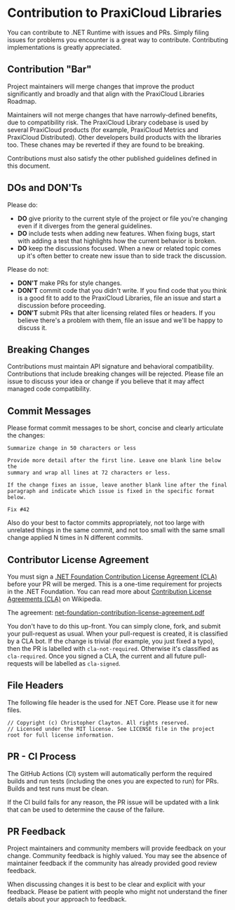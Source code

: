 Contribution to PraxiCloud Libraries
=====================

You can contribute to .NET Runtime with issues and PRs. Simply filing issues for problems you encounter is a great way to contribute. Contributing implementations is greatly appreciated.

## Contribution "Bar"

Project maintainers will merge changes that improve the product significantly and broadly and that align with the PraxiCloud Libraries Roadmap. 

Maintainers will not merge changes that have narrowly-defined benefits, due to compatibility risk. The PraxiCloud Library codebase is used by several PraxiCloud products (for example, PraxiCloud Metrics and PraxiCloud Distributed). Other developers build products with the libraries too. These chanes may be reverted if they are found to be breaking.

Contributions must also satisfy the other published guidelines defined in this document.

## DOs and DON'Ts

Please do:

* **DO** give priority to the current style of the project or file you're changing even if it diverges from the general guidelines.
* **DO** include tests when adding new features. When fixing bugs, start with
  adding a test that highlights how the current behavior is broken.
* **DO** keep the discussions focused. When a new or related topic comes up
  it's often better to create new issue than to side track the discussion.

Please do not:

* **DON'T** make PRs for style changes.
* **DON'T** commit code that you didn't write. If you find code that you think is a good fit to add to the PraxiCloud Libraries, file an issue and start a discussion before proceeding.
* **DON'T** submit PRs that alter licensing related files or headers. If you believe there's a problem with them, file an issue and we'll be happy to discuss it.

## Breaking Changes

Contributions must maintain API signature and behavioral compatibility. Contributions that include breaking changes will be rejected. Please file an issue to discuss your idea or change if you believe that it may affect managed code compatibility.

## Commit Messages

Please format commit messages to be short, concise and clearly articulate the changes:

```
Summarize change in 50 characters or less

Provide more detail after the first line. Leave one blank line below the
summary and wrap all lines at 72 characters or less.

If the change fixes an issue, leave another blank line after the final
paragraph and indicate which issue is fixed in the specific format
below.

Fix #42
```

Also do your best to factor commits appropriately, not too large with unrelated things in the same commit, and not too small with the same small change applied N times in N different commits.

## Contributor License Agreement

You must sign a [.NET Foundation Contribution License Agreement (CLA)](https://cla.dotnetfoundation.org) before your PR will be merged. This is a one-time requirement for projects in the .NET Foundation. You can read more about [Contribution License Agreements (CLA)](http://en.wikipedia.org/wiki/Contributor_License_Agreement) on Wikipedia.

The agreement: [net-foundation-contribution-license-agreement.pdf](https://github.com/dotnet/home/blob/master/guidance/net-foundation-contribution-license-agreement.pdf)

You don't have to do this up-front. You can simply clone, fork, and submit your pull-request as usual. When your pull-request is created, it is classified by a CLA bot. If the change is trivial (for example, you just fixed a typo), then the PR is labelled with `cla-not-required`. Otherwise it's classified as `cla-required`. Once you signed a CLA, the current and all future pull-requests will be labelled as `cla-signed`.

## File Headers

The following file header is the used for .NET Core. Please use it for new files.

```
// Copyright (c) Christopher Clayton. All rights reserved.
// Licensed under the MIT license. See LICENSE file in the project root for full license information.
```

## PR - CI Process

The GitHub Actions (CI) system will automatically perform the required builds and run tests (including the ones you are expected to run) for PRs. Builds and test runs must be clean.

If the CI build fails for any reason, the PR issue will be updated with a link that can be used to determine the cause of the failure.

## PR Feedback

Project maintainers and community members will provide feedback on your change. Community feedback is highly valued. You may see the absence of maintainer feedback if the community has already provided good review feedback.

When discussing changes it is best to be clear and explicit with your feedback. Please be patient with people who might not understand the finer details about your approach to feedback.
